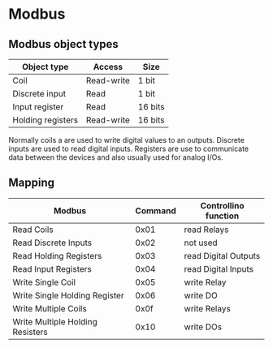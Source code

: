 # Modbus

## Modbus object types

| Object type       | Access     | Size    |
| ----------------- | ---------- | ------- |
| Coil              | Read-write | 1 bit   |
| Discrete input    | Read       | 1 bit   |
| Input register    | Read       | 16 bits |
| Holding registers | Read-write | 16 bits |

 Normally coils a are used to write digital values to an outputs.
 Discrete inputs are used to read digital inputs.
 Registers are use to communicate data between the devices and also usually used for analog I/Os.



## Mapping

| Modbus                           | Command  | Controllino function |
| -------------------------------- | -------- | -------------------- |
| Read Coils                       | 0x01     | read Relays          |
| Read Discrete Inputs             | 0x02     | not used             |
| Read Holding Registers           | 0x03     | read Digital Outputs |
| Read Input Registers             | 0x04     |	read Digital Inputs  |
| Write Single Coil	               | 0x05     | write Relay          |
| Write Single Holding Register   	| 0x06     | write DO             |
| Write Multiple Coils             | 0x0f     | write Relays         |
| Write Multiple Holding Resisters | 0x10     | write DOs            |

